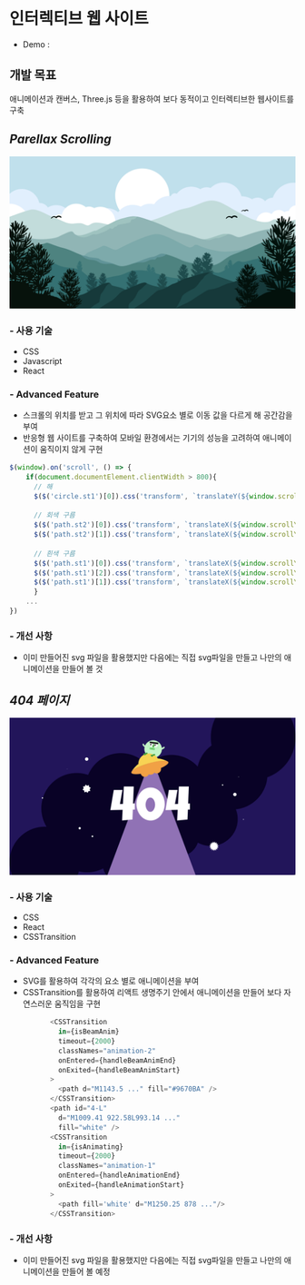 # **인터렉티브 웹 사이트**
- Demo : 
## **개발 목표**
애니메이션과 캔버스, Three.js 등을 활용하여 보다 동적이고 인터렉티브한 웹사이트를 구축
## ***Parellax Scrolling***
![Parellax-Scrolling](/public/ps.png)
### - 사용 기술
- CSS
- Javascript
- React
### - Advanced Feature
- 스크롤의 위치를 받고 그 위치에 따라 SVG요소 별로 이동 값을 다르게 해 공간감을 부여
- 반응형 웹 사이트를 구축하여 모바일 환경에서는 기기의 성능을 고려하여 애니메이션이 움직이지 않게 구현
```javascript
$(window).on('scroll', () => {
    if(document.documentElement.clientWidth > 800){
      // 해
      $($('circle.st1')[0]).css('transform', `translateY(${window.scrollY * 1.3}px)`)

      // 회색 구름
      $($('path.st2')[0]).css('transform', `translateX(${window.scrollY * 2.25}px)`)
      $($('path.st2')[1]).css('transform', `translateX(${window.scrollY * -1.25}px)`)

      // 흰색 구름
      $($('path.st1')[0]).css('transform', `translateX(${window.scrollY * 2.5}px)`)
      $($('path.st1')[2]).css('transform', `translateX(${window.scrollY * -1.5}px)`)
      $($('path.st1')[1]).css('transform', `translateX(${window.scrollY * -0.5}px)`)
      } 
    ...
})
```
### - 개선 사항
- 이미 만들어진 svg 파일을 활용했지만 다음에는 직접 svg파일을 만들고 나만의 애니메이션을 만들어 볼 것
## ***404 페이지***
![404page](/public/404.png)
### - 사용 기술
- CSS
- React
- CSSTransition
### - Advanced Feature
- SVG를 활용하여 각각의 요소 별로 애니메이션을 부여
- CSSTransition를 활용하여 리액트 생명주기 안에서 애니메이션을 만들어 보다 자연스러운 움직임을 구현
```javascript
          <CSSTransition
            in={isBeamAnim}
            timeout={2000}
            classNames="animation-2"
            onEntered={handleBeamAnimEnd}
            onExited={handleBeamAnimStart}
          >
            <path d="M1143.5 ..." fill="#9670BA" />
          </CSSTransition>
          <path id="4-L"
            d="M1009.41 922.58L993.14 ..."
            fill="white" />
          <CSSTransition
            in={isAnimating}
            timeout={2000}
            classNames="animation-1"
            onEntered={handleAnimationEnd}
            onExited={handleAnimationStart}
          >
            <path fill='white' d="M1250.25 878 ..."/>
          </CSSTransition>
```
### - 개선 사항
- 이미 만들어진 svg 파일을 활용했지만 다음에는 직접 svg파일을 만들고 나만의 애니메이션을 만들어 볼 예정